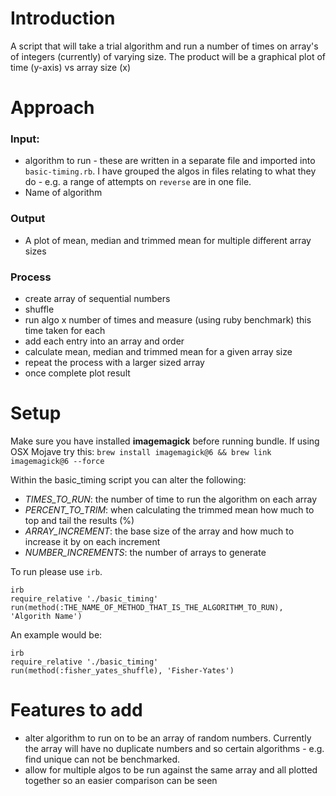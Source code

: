 # Introduction

A script that will take a trial algorithm and run a number of times on array's of integers (currently) of varying size.
The product will be a graphical plot of time (y-axis) vs array size (x)

# Approach
### Input:
 - algorithm to run - these are written in a separate file and imported into `basic-timing.rb`. I have grouped the algos in files relating to what they do - e.g. a range of attempts on `reverse` are in one file.
 - Name of algorithm

### Output
 - A plot of mean, median and trimmed mean for multiple different array sizes

### Process
 - create array of sequential numbers
 - shuffle
 - run algo x number of times and measure (using ruby benchmark) this time taken for each
 - add each entry into an array and order
 - calculate mean, median and trimmed mean for a given array size
 - repeat the process with a larger sized array
 - once complete plot result

# Setup
 Make sure you have installed **imagemagick** before running bundle. If using OSX Mojave try this:
 `brew install imagemagick@6 && brew link imagemagick@6 --force`

 Within the basic_timing script you can alter the following:
- *TIMES_TO_RUN*: the number of time to run the algorithm on each array
- *PERCENT_TO_TRIM*: when calculating the trimmed mean how much to top and tail the results (%)
- *ARRAY_INCREMENT*: the base size of the array and how much to increase it by on each increment
- *NUMBER_INCREMENTS*: the number of arrays to generate

To run please use `irb`. 
```
irb
require_relative './basic_timing'
run(method(:THE_NAME_OF_METHOD_THAT_IS_THE_ALGORITHM_TO_RUN), 'Algorith Name')
```
An example would be:
```
irb
require_relative './basic_timing'
run(method(:fisher_yates_shuffle), 'Fisher-Yates')
```

# Features to add
- alter algorithm to run on to be an array of random numbers. Currently the array will have no duplicate numbers and so certain algorithms - e.g. find unique can not be benchmarked.
- allow for multiple algos to be run against the same array and all plotted together so an easier comparison can be seen